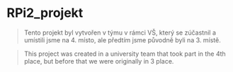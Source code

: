 # RPi2_projekt

> Tento projekt byl vytvořen v týmu v rámci VŠ, který se zúčastnil a umístili jsme na 4. místo, ale předtím jsme původně byli na 3. místě.

> This project was created in a university team that took part in the 4th place, but before that we were originally in 3 place.
